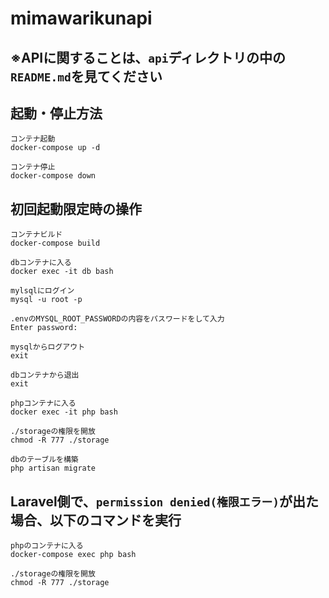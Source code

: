 # mimawarikunapi
## ※APIに関することは、`api`ディレクトリの中の`README.md`を見てください
## 起動・停止方法
```
コンテナ起動
docker-compose up -d

コンテナ停止
docker-compose down
```

## 初回起動限定時の操作 
```
コンテナビルド
docker-compose build

dbコンテナに入る
docker exec -it db bash

mylsqlにログイン
mysql -u root -p

.envのMYSQL_ROOT_PASSWORDの内容をパスワードをして入力
Enter password:

mysqlからログアウト
exit

dbコンテナから退出
exit

phpコンテナに入る
docker exec -it php bash

./storageの権限を開放
chmod -R 777 ./storage

dbのテーブルを構築
php artisan migrate
```

## Laravel側で、`permission denied(権限エラー)`が出た場合、以下のコマンドを実行
```
phpのコンテナに入る
docker-compose exec php bash

./storageの権限を開放
chmod -R 777 ./storage
```
